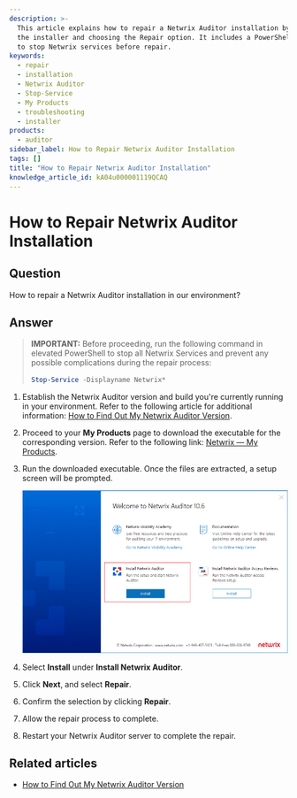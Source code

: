 ```yaml
---
description: >-
  This article explains how to repair a Netwrix Auditor installation by running
  the installer and choosing the Repair option. It includes a PowerShell command
  to stop Netwrix services before repair.
keywords:
  - repair
  - installation
  - Netwrix Auditor
  - Stop-Service
  - My Products
  - troubleshooting
  - installer
products:
  - auditor
sidebar_label: How to Repair Netwrix Auditor Installation
tags: []
title: "How to Repair Netwrix Auditor Installation"
knowledge_article_id: kA04u000001119QCAQ
---
```


# How to Repair Netwrix Auditor Installation

## Question

How to repair a Netwrix Auditor installation in our environment?

## Answer

> **IMPORTANT:** Before proceeding, run the following command in elevated PowerShell to stop all Netwrix Services and prevent any possible complications during the repair process:
>
> ```powershell
> Stop-Service -Displayname Netwrix*
> ```

1. Establish the Netwrix Auditor version and build you're currently running in your environment. Refer to the following article for additional information: [How to Find Out My Netwrix Auditor Version](https://docs.netwrix.com/docs/kb/auditor/how-to-find-out-my-netwrix-auditor-version.md).
2. Proceed to your **My Products** page to download the executable for the corresponding version. Refer to the following link: [Netwrix — My Products](https://www.netwrix.com/my_products.html).
3. Run the downloaded executable. Once the files are extracted, a setup screen will be prompted.

   ![Install Netwrix Auditor setup screen](images/ka04u00000117fh_0EM4u000008MBTP.png)

4. Select **Install** under **Install Netwrix Auditor**.
5. Click **Next**, and select **Repair**.
6. Confirm the selection by clicking **Repair**.
7. Allow the repair process to complete.
8. Restart your Netwrix Auditor server to complete the repair.

## Related articles

- [How to Find Out My Netwrix Auditor Version](https://docs.netwrix.com/docs/kb/auditor/how-to-find-out-my-netwrix-auditor-version.md)
